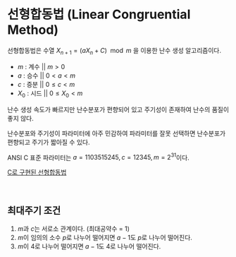 선형합동법 (Linear Congruential Method)
=============

선형합동법은 수열 $X_{n+1}=(aX_n+C)\mod m$ 을 이용한 난수 생성 알고리즘이다.
- $m$ : 계수 || $m>0$
- $a$ : 승수 || $0<a<m$
- $c$ : 증분 || $0\leq c<m$
- $X_0$ : 시드 || $0\leq X_0<m$


난수 생성 속도가 빠르지만 난수분포가 편향되어 있고 주기성이 존재하여 난수의 품질이 좋지 않다.

난수분포와 주기성이 파라미터에 아주 민감하여 파라미터를 잘못 선택하면 난수분포가 편향되고 주기가 짧아질 수 있다.

ANSI C 표준 파라미터는 $a=1103515245, c=12345, m=2^{31}$이다.

[C로 구현된 선형합동법](./C/2.%20Linear%20Congruential%20Method.c)

<br/>

<h2>최대주기 조건</h2>

1. $m$과 $c$는 서로소 관계이다. (최대공약수 = $1$)
2. $m$이 임의의 소수 $p$로 나누어 떨어지면 $a-1$도 $p$로 나누어 떨어진다.
3. $m$이 $4$로 나누어 떨어지면 $a-1$도 $4$로 나누어 떨어진다.


